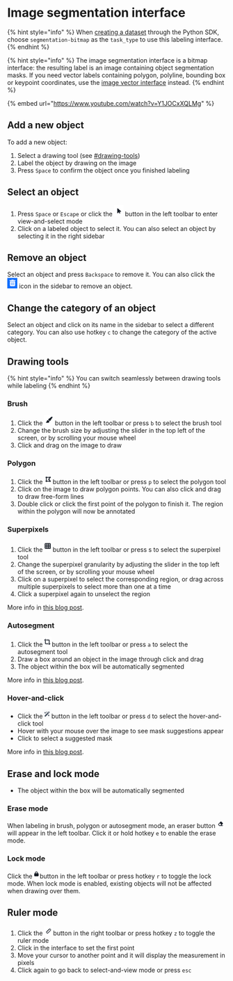 # Image segmentation interface

{% hint style="info" %}
When [creating a dataset](https://sdkdocs.segments.ai/en/latest/client.html#create-a-dataset) through the Python SDK, choose `segmentation-bitmap` as the `task_type` to use this labeling interface.&#x20;
{% endhint %}

{% hint style="info" %}
The image segmentation interface is a bitmap interface: the resulting label is an image containing object segmentation masks. If you need vector labels containing polygon, polyline, bounding box or keypoint coordinates, use the [image vector interface](image-vector-interface.md) instead.
{% endhint %}

{% embed url="https://www.youtube.com/watch?v=Y1JOCxXQLMg" %}

## Add a new object

To add a new object:

1. Select a drawing tool (see [#drawing-tools](image-segmentation-interface.md#drawing-tools "mention"))
2. Label the object by drawing on the image&#x20;
3. Press `Space` to confirm the object once you finished labeling

## Select an object

1. Press `Space` or `Escape` or click the ![](<../../.gitbook/assets/image (31).png>) button in the left toolbar to enter view-and-select mode
2. Click on a labeled object to select it. You can also select an object by selecting it in the right sidebar

## Remove an object

Select an object and press `Backspace` to remove it. You can also click the ![](<../../.gitbook/assets/image (9) (1).png>) icon in the sidebar to remove an object.

## Change the category of an object

Select an object and click on its name in the sidebar to select a different category. You can also use hotkey `c` to change the category of the active object.

## Drawing tools

{% hint style="info" %}
You can switch seamlessly between drawing tools while labeling
{% endhint %}

### Brush

1. Click the ![](<../../.gitbook/assets/image (1) (2).png>)button in the left toolbar or press `b` to select the brush tool
2. Change the brush size by adjusting the slider in the top left of the screen, or by scrolling your mouse wheel
3. Click and drag on the image to draw

### Polygon

1. Click the ![](<../../.gitbook/assets/image (4).png>)button in the left toolbar or press `p` to select the polygon tool
2. Click on the image to draw polygon points. You can also click and drag to draw free-form lines
3. Double click or click the first point of the polygon to finish it. The region within the polygon will now be annotated

### Superpixels

1. Click the![](<../../.gitbook/assets/image (8).png>)button in the left toolbar or press s to select the superpixel tool
2. Change the superpixel granularity by adjusting the slider in the top left of the screen, or by scrolling your mouse wheel
3. Click on a superpixel to select the corresponding region, or drag across multiple superpixels to select more than one at a time
4. Click a superpixel again to unselect the region

More info in [this blog post](https://segments.ai/blog/superpixels).

### Autosegment

1. Click the![](<../../.gitbook/assets/image (25).png>)button in the left toolbar or press `a` to select the autosegment tool
2. Draw a box around an object in the image through click and drag
3. The object within the box will be automatically segmented

More info in [this blog post](https://segments.ai/blog/autosegment).

### Hover-and-click

* Click the![](<../../.gitbook/assets/image (1) (1) (1).png>)button in the left toolbar or press `d` to select the hover-and-click tool
* Hover with your mouse over the image to see mask suggestions appear
* Click to select a suggested mask

More info in [this blog post](https://segments.ai/blog/faster-labeling-with-meta-segment-anything-model).

## Erase and lock mode

* The object within the box will be automatically segmented

### Erase mode

When labeling in brush, polygon or autosegment mode, an eraser button ![](<../../.gitbook/assets/image (33).png>) will appear in the left toolbar. Click it or hold hotkey `e` to enable the erase mode.

### Lock mode

Click the![](<../../.gitbook/assets/image (2) (2).png>)button in the left toolbar or press hotkey `r` to toggle the lock mode. When lock mode is enabled, existing objects will not be affected when drawing over them.

## Ruler mode

1. Click the ![](<../../.gitbook/assets/image (35).png>)button in the right toolbar or press hotkey `z` to toggle the ruler mode
2. Click in the interface to set the first point
3. Move your cursor to another point and it will display the measurement in pixels
4. Click again to go back to select-and-view mode or press `esc`


